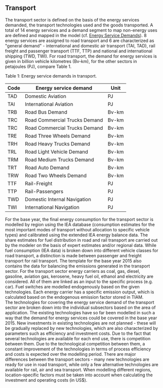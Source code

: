 ## Transport

The transport sector is defined on the basis of the energy services demanded, the transport technologies used and the goods transported. A total of 14 energy services and a demand segment to map non-energy uses are defined and mapped in the model (cf. [Energy Service Demands](https://etsap-tiam.readthedocs.io/en/latest/sectoral_coverage/energy-service-demands.html)). 8 energy services are assigned to road transport and 6 are characterized as "general demand" - international and domestic air transport (TAI, TAD), rail freight and passenger transport (TTF, TTP) and national and international shipping (TWD, TWI). For road transport, the demand for energy services is given in billion vehicle kilometres (Bv-km), for the other sectors in petajoules (PJ), compare Table 1. 

Table 1: Energy service demands in transport.

| Code | Energy service demand         | Unit  |
|------|-------------------------------|-------|
| TAD  | Domestic Aviation             | PJ    |
| TAI  | International Aviation        | PJ    |
| TRB  | Road Bus Demand               | Bv-km |
| TRC  | Road Commercial Trucks Demand | Bv-km |
| TRC  | Road Commercial Trucks Demand | Bv-km |
| TRE  | Road Three Wheels Demand      | Bv-km |
| TRH  | Road Heavy Trucks Demand      | Bv-km |
| TRL  | Road Light Vehicle Demand     | Bv-km |
| TRM  | Road Medium Trucks Demand     | Bv-km |
| TRT  | Road Auto Demand              | Bv-km |
| TRW  | Road Two Wheels Demand        | Bv-km |
| TTF  | Rail-Freight                  | PJ    |
| TTP  | Rail-Passengers               | PJ    |
| TWD  | Domestic Internal Navigation  | PJ    |
| TWI  | International Navigation      | PJ    |


For the base year, the final energy consumption for the transport sector is modelled by region using the IEA database (consumption estimates for the most important modes of transport without allocation to specific vehicle types) and calibrated using the extended IEA energy balance data. The share estimates for fuel distribution in road and rail transport are carried out by the modeler on the basis of expert estimates and/or regional data. While fuel consumption (IEA data) is broken down into different vehicle classes for road transport, a distinction is made between passenger and freight transport for rail transport. The template for the base year 2015 also contains the data for balancing the emissions generated in the transport sector.
For the transport sector energy carriers as coal, gas, diesel, gasoline, aviation gas, kerosene, heavy fuel oil, ethanol and electricity are considered. All of them are linked as an input to the specific process (e.g. car). Fuel switches are modelled endogenously based on the given technologies. Each energy carrier has a specific emission output, which is calculated based on the endogenous emission factor stored in TIAM.  
The technologies for covering the energy service demand of the transport sector are broken down into the individual subsectors based on the area of application. The existing technologies have so far been modelled in such a way that the demand for energy services could be covered in the base year 2015. New investments in existing technologies are not planned - these will be gradually replaced by new technologies, which are also characterized by parameters such as efficiency and investment costs. Due to the fact that several technologies are available for each end use, there is competition between them. Due to the technological competition between them, a constant improvement of the technologies in terms of process efficiency and costs is expected over the modelling period. There are major differences between the transport sectors - many new technologies are ready for use in road transport, while only a few alternative technologies are available for rail, air and sea transport. When modelling different regions, location-specific factors must be taken into account when calculating the investment and operating costs (in US$).
